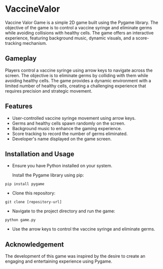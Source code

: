 
# VaccineValor
Vaccine Valor Game is a simple 2D game built using the Pygame library. The objective of the game is to control a vaccine syringe and eliminate germs while avoiding collisions with healthy cells. The game offers an interactive experience, featuring background music, dynamic visuals, and a score-tracking mechanism.

## Gameplay

Players control a vaccine syringe using arrow keys to navigate across the screen. The objective is to eliminate germs by colliding with them while avoiding healthy cells. The game provides a dynamic environment with a limited number of healthy cells, creating a challenging experience that requires precision and strategic movement.

## Features



- User-controlled vaccine syringe movement using arrow keys.
- Germs and healthy cells spawn randomly on the screen.
- Background music to enhance the gaming experience.
- Score tracking to record the number of germs eliminated.
- Developer's name displayed on the game screen.

## Installation and Usage

- Ensure you have Python installed on your system.

    Install the Pygame library using pip:

```
pip install pygame
```
- Clone this repository:

```
git clone [repository-url]
```

- Navigate to the project directory and run the game:

```
python game.py
```

- Use the arrow keys to control the vaccine syringe and eliminate germs.

## Acknowledgement


The development of this game was inspired by the desire to create an engaging and entertaining experience using Pygame.



